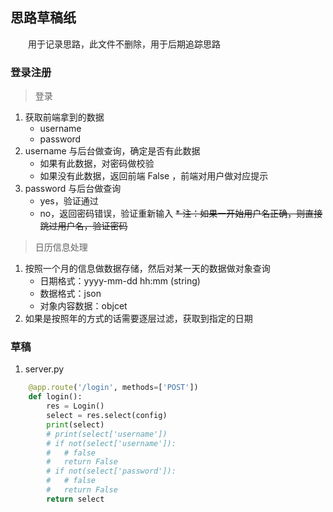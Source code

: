## 思路草稿纸

&emsp;&emsp;用于记录思路，此文件不删除，用于后期追踪思路

### 登录注册

> 登录

1. 获取前端拿到的数据
    - username
    - password
2. username 与后台做查询，确定是否有此数据
    - 如果有此数据，对密码做校验
    - 如果没有此数据，返回前端 False ，前端对用户做对应提示
3. password 与后台做查询
    - yes，验证通过
    - no，返回密码错误，验证重新输入
    ~~* 注：如果一开始用户名正确，则直接跳过用户名，验证密码~~

> 日历信息处理

1. 按照一个月的信息做数据存储，然后对某一天的数据做对象查询
    - 日期格式：yyyy-mm-dd hh:mm (string)
    - 数据格式：json
    - 对象内容数据：objcet
2. 如果是按照年的方式的话需要逐层过滤，获取到指定的日期

### 草稿

1. server.py
``` python
	@app.route('/login', methods=['POST'])
	def login():
		res = Login()
		select = res.select(config)
		print(select)
		# print(select['username'])
		# if not(select['username']):
		#   # false
		#   return False
		# if not(select['password']):
		#   # false
		#   return False
		return select
```